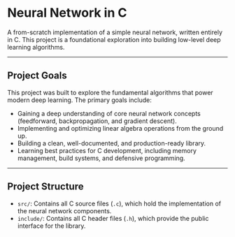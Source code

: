 
# Neural Network in C

A from-scratch implementation of a simple neural network, written entirely in C. This project is a foundational exploration into building low-level deep learning algorithms.

---

## Project Goals

This project was built to explore the fundamental algorithms that power modern deep learning. The primary goals include:

* Gaining a deep understanding of core neural network concepts (feedforward, backpropagation, and gradient descent).
* Implementing and optimizing linear algebra operations from the ground up.
* Building a clean, well-documented, and production-ready library.
* Learning best practices for C development, including memory management, build systems, and defensive programming.

---

## Project Structure

* `src/`: Contains all C source files (`.c`), which hold the implementation of the neural network components.
* `include/`: Contains all C header files (`.h`), which provide the public interface for the library.
